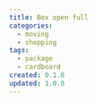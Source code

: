 ```yaml
---
title: Box open full
categories:
  - moving
  - shopping
tags:
  - package
  - cardboard
created: 0.1.0
updated: 1.0.0
---
```

